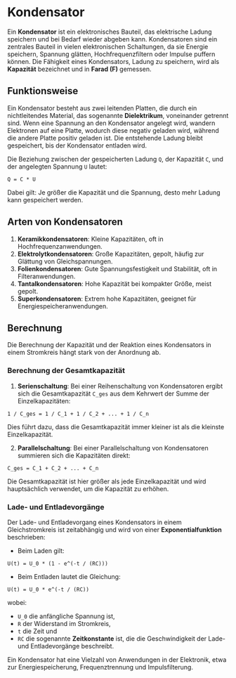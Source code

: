
# Kondensator

Ein **Kondensator** ist ein elektronisches Bauteil, das elektrische Ladung speichern und bei Bedarf wieder abgeben kann. Kondensatoren sind ein zentrales Bauteil in vielen elektronischen Schaltungen, da sie Energie speichern, Spannung glätten, Hochfrequenzfiltern oder Impulse puffern können. Die Fähigkeit eines Kondensators, Ladung zu speichern, wird als **Kapazität** bezeichnet und in **Farad (F)** gemessen.

## Funktionsweise

Ein Kondensator besteht aus zwei leitenden Platten, die durch ein nichtleitendes Material, das sogenannte **Dielektrikum**, voneinander getrennt sind. Wenn eine Spannung an den Kondensator angelegt wird, wandern Elektronen auf eine Platte, wodurch diese negativ geladen wird, während die andere Platte positiv geladen ist. Die entstehende Ladung bleibt gespeichert, bis der Kondensator entladen wird.

Die Beziehung zwischen der gespeicherten Ladung `Q`, der Kapazität `C`, und der angelegten Spannung `U` lautet:

```
Q = C * U
```
Dabei gilt: Je größer die Kapazität und die Spannung, desto mehr Ladung kann gespeichert werden.

## Arten von Kondensatoren

1. **Keramikkondensatoren**: Kleine Kapazitäten, oft in Hochfrequenzanwendungen.
2. **Elektrolytkondensatoren**: Große Kapazitäten, gepolt, häufig zur Glättung von Gleichspannungen.
3. **Folienkondensatoren**: Gute Spannungsfestigkeit und Stabilität, oft in Filteranwendungen.
4. **Tantalkondensatoren**: Hohe Kapazität bei kompakter Größe, meist gepolt.
5. **Superkondensatoren**: Extrem hohe Kapazitäten, geeignet für Energiespeicheranwendungen.

## Berechnung

Die Berechnung der Kapazität und der Reaktion eines Kondensators in einem Stromkreis hängt stark von der Anordnung ab.

### Berechnung der Gesamtkapazität

1. **Serienschaltung**: Bei einer Reihenschaltung von Kondensatoren ergibt sich die Gesamtkapazität `C_ges` aus dem Kehrwert der Summe der Einzelkapazitäten:

```
1 / C_ges = 1 / C_1 + 1 / C_2 + ... + 1 / C_n
```
   Dies führt dazu, dass die Gesamtkapazität immer kleiner ist als die kleinste Einzelkapazität.

2. **Parallelschaltung**: Bei einer Parallelschaltung von Kondensatoren summieren sich die Kapazitäten direkt:

```
C_ges = C_1 + C_2 + ... + C_n
```
   Die Gesamtkapazität ist hier größer als jede Einzelkapazität und wird hauptsächlich verwendet, um die Kapazität zu erhöhen.

### Lade- und Entladevorgänge

Der Lade- und Entladevorgang eines Kondensators in einem Gleichstromkreis ist zeitabhängig und wird von einer **Exponentialfunktion** beschrieben:

- Beim Laden gilt:

```
U(t) = U_0 * (1 - e^(-t / (RC)))
```
- Beim Entladen lautet die Gleichung:

```
U(t) = U_0 * e^(-t / (RC))
```

wobei:
- `U_0` die anfängliche Spannung ist,
- `R` der Widerstand im Stromkreis,
- `t` die Zeit und
- `RC` die sogenannte **Zeitkonstante** ist, die die Geschwindigkeit der Lade- und Entladevorgänge beschreibt.

Ein Kondensator hat eine Vielzahl von Anwendungen in der Elektronik, etwa zur Energiespeicherung, Frequenztrennung und Impulsfilterung.
